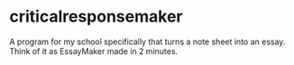 criticalresponsemaker
=====================

A program for my school specifically that turns a note sheet into an essay. Think of it as EssayMaker made in 2 minutes.
